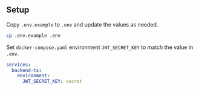 ## Setup

Copy `.env.example` to `.env` and update the values as needed.

```bash
cp .env.example .env
```

Set `docker-compose.yaml` environment `JWT_SECRET_KEY` to match the value in `.env`.

```yaml
services:
  backend-ts:
    environment:
      JWT_SECRET_KEY: secret
```
